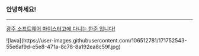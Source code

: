 ### 안녕하세요!
----
<p><u>광주 소프트웨어 마이스터고에 다니는 한준 입니다!</u></p>
![lava](https://user-images.githubusercontent.com/106512781/171752543-55e6af9d-e5e8-471a-8c78-8a192ea8c59f.jpg)

